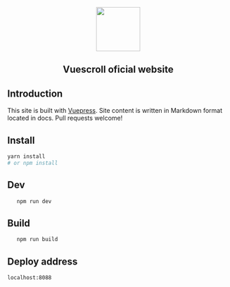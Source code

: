   <p align="center"><a href="http://vuescrolljs.yvescoding.org/"><img width="100" src="http://vuescrolljs.yvescoding.org/logo.png" /></a></p>
<h2 align="center">Vuescroll oficial website</h2>

## Introduction

This site is built with [Vuepress](https://github.com/vuejs/vuepress). Site content is written in Markdown format located in docs. Pull requests welcome!

## Install

```bash
yarn install
# or npm install
```

## Dev

```bash
   npm run dev
```

## Build

```bash
   npm run build
```

## Deploy address

`localhost:8088`

